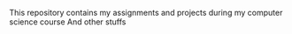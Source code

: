 This repository contains my assignments and projects during my computer science course
And other stuffs
